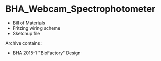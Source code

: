 # BHA_Webcam_Spectrophotometer

* Bill of Materials
* Fritzing wiring scheme
* Sketchup file

Archive contains:

* BHA 2015-1 "BioFactory" Design